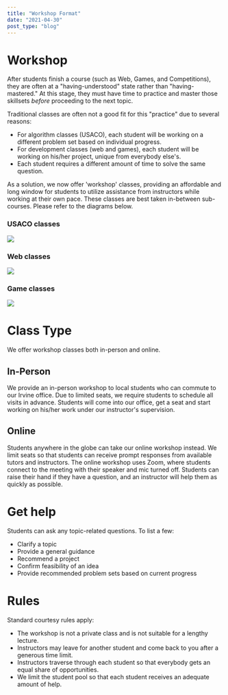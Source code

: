 ```yaml
---
title: "Workshop Format"
date: "2021-04-30"
post_type: "blog"
---
```


# Workshop

After students finish a course (such as Web, Games, and Competitions), they are often at a "having-understood" state rather than "having-mastered." At this stage, they must have time to practice and master those skillsets _before_ proceeding to the next topic.

Traditional classes are often not a good fit for this "practice" due to several reasons:

- For algorithm classes (USACO), each student will be working on a different problem set based on individual progress.
- For development classes (web and games), each student will be working on his/her project, unique from everybody else's.
- Each student requires a different amount of time to solve the same question.

As a solution, we now offer 'workshop' classes, providing an affordable and long window for students to utilize assistance from instructors while working at their own pace. These classes are best taken in-between sub-courses. Please refer to the diagrams below.

### USACO classes

<img src="https://i.imgur.com/7R9DZHA.png">

### Web classes

<img src="https://i.imgur.com/5PitYRx.png">

### Game classes

<img src="https://i.imgur.com/wS7atDN.png">

# Class Type

We offer workshop classes both in-person and online.

## In-Person

We provide an in-person workshop to local students who can commute to our Irvine office. Due to limited seats, we require students to schedule all visits in advance. Students will come into our office, get a seat and start working on his/her work under our instructor's supervision.

## Online

Students anywhere in the globe can take our online workshop instead. We limit seats so that students can receive prompt responses from available tutors and instructors. The online workshop uses Zoom, where students connect to the meeting with their speaker and mic turned off. Students can raise their hand if they have a question, and an instructor will help them as quickly as possible.

# Get help

Students can ask any topic-related questions. To list a few:

- Clarify a topic
- Provide a general guidance
- Recommend a project
- Confirm feasibility of an idea
- Provide recommended problem sets based on current progress

# Rules

Standard courtesy rules apply:

- The workshop is not a private class and is not suitable for a lengthy lecture.
- Instructors may leave for another student and come back to you after a generous time limit.
- Instructors traverse through each student so that everybody gets an equal share of opportunities.
- We limit the student pool so that each student receives an adequate amount of help.
